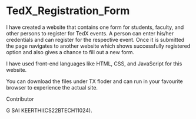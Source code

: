 # TedX_Registration_Form

I have created a website that contains one form for students, faculty, and other persons to register for TedX events. A person can enter his/her credentials and can register for the respective event. Once it is submitted the page navigates to another website which shows successfully registered option and also gives a chance to fill out a new form.

I have used front-end languages like HTML, CSS, and JavaScript for this website.

You can download the files under TX floder and can run in your favourite browser to experience the actual site.

Contributor

G SAI KEERTHI(CS22BTECH11024).
